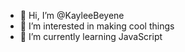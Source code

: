 - 👋 Hi, I’m @KayleeBeyene
- 👀 I’m interested in making cool things
- 🌱 I’m currently learning JavaScript


<!---
KayleeBeyene/KayleeBeyene is a ✨ special ✨ repository because its `README.md` (this file) appears on your GitHub profile.
You can click the Preview link to take a look at your changes.
--->
